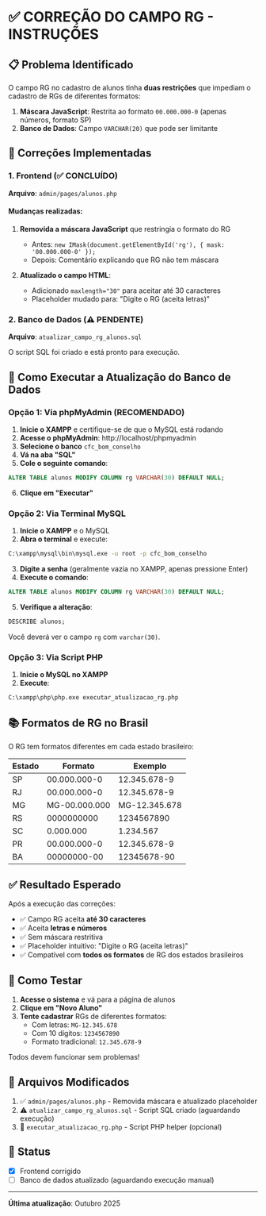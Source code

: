 # ✅ CORREÇÃO DO CAMPO RG - INSTRUÇÕES

## 📋 Problema Identificado

O campo RG no cadastro de alunos tinha **duas restrições** que impediam o cadastro de RGs de diferentes formatos:

1. **Máscara JavaScript**: Restrita ao formato `00.000.000-0` (apenas números, formato SP)
2. **Banco de Dados**: Campo `VARCHAR(20)` que pode ser limitante

## 🔧 Correções Implementadas

### 1. Frontend (✅ CONCLUÍDO)

**Arquivo**: `admin/pages/alunos.php`

#### Mudanças realizadas:

1. **Removida a máscara JavaScript** que restringia o formato do RG
   - Antes: `new IMask(document.getElementById('rg'), { mask: '00.000.000-0' });`
   - Depois: Comentário explicando que RG não tem máscara

2. **Atualizado o campo HTML**:
   - Adicionado `maxlength="30"` para aceitar até 30 caracteres
   - Placeholder mudado para: "Digite o RG (aceita letras)"

### 2. Banco de Dados (⚠️ PENDENTE)

**Arquivo**: `atualizar_campo_rg_alunos.sql`

O script SQL foi criado e está pronto para execução.

## 🚀 Como Executar a Atualização do Banco de Dados

### Opção 1: Via phpMyAdmin (RECOMENDADO)

1. **Inicie o XAMPP** e certifique-se de que o MySQL está rodando
2. **Acesse o phpMyAdmin**: http://localhost/phpmyadmin
3. **Selecione o banco** `cfc_bom_conselho`
4. **Vá na aba "SQL"**
5. **Cole o seguinte comando**:

```sql
ALTER TABLE alunos MODIFY COLUMN rg VARCHAR(30) DEFAULT NULL;
```

6. **Clique em "Executar"**

### Opção 2: Via Terminal MySQL

1. **Inicie o XAMPP** e o MySQL
2. **Abra o terminal** e execute:

```bash
C:\xampp\mysql\bin\mysql.exe -u root -p cfc_bom_conselho
```

3. **Digite a senha** (geralmente vazia no XAMPP, apenas pressione Enter)
4. **Execute o comando**:

```sql
ALTER TABLE alunos MODIFY COLUMN rg VARCHAR(30) DEFAULT NULL;
```

5. **Verifique a alteração**:

```sql
DESCRIBE alunos;
```

Você deverá ver o campo `rg` com `varchar(30)`.

### Opção 3: Via Script PHP

1. **Inicie o MySQL no XAMPP**
2. **Execute**:

```bash
C:\xampp\php\php.exe executar_atualizacao_rg.php
```

## 📚 Formatos de RG no Brasil

O RG tem formatos diferentes em cada estado brasileiro:

| Estado | Formato | Exemplo |
|--------|---------|---------|
| SP | 00.000.000-0 | 12.345.678-9 |
| RJ | 00.000.000-0 | 12.345.678-9 |
| MG | MG-00.000.000 | MG-12.345.678 |
| RS | 0000000000 | 1234567890 |
| SC | 0.000.000 | 1.234.567 |
| PR | 00.000.000-0 | 12.345.678-9 |
| BA | 00000000-00 | 12345678-90 |

## ✅ Resultado Esperado

Após a execução das correções:

- ✅ Campo RG aceita **até 30 caracteres**
- ✅ Aceita **letras e números**
- ✅ Sem máscara restritiva
- ✅ Placeholder intuitivo: "Digite o RG (aceita letras)"
- ✅ Compatível com **todos os formatos** de RG dos estados brasileiros

## 🧪 Como Testar

1. **Acesse o sistema** e vá para a página de alunos
2. **Clique em "Novo Aluno"**
3. **Tente cadastrar** RGs de diferentes formatos:
   - Com letras: `MG-12.345.678`
   - Com 10 dígitos: `1234567890`
   - Formato tradicional: `12.345.678-9`

Todos devem funcionar sem problemas!

## 📝 Arquivos Modificados

1. ✅ `admin/pages/alunos.php` - Removida máscara e atualizado placeholder
2. ⚠️ `atualizar_campo_rg_alunos.sql` - Script SQL criado (aguardando execução)
3. 📄 `executar_atualizacao_rg.php` - Script PHP helper (opcional)

## 🎯 Status

- [x] Frontend corrigido
- [ ] Banco de dados atualizado (aguardando execução manual)

---

**Última atualização**: Outubro 2025

